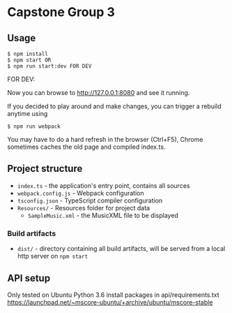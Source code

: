 # Capstone Group 3

## Usage
```
$ npm install
$ npm start OR
$ npm run start:dev FOR DEV
```

FOR DEV:

Now you can browse to http://127.0.0.1:8080 and see it running.

If you decided to play around and make changes, you can trigger a rebuild anytime using
```
$ npm run webpack
```
You may have to do a hard refresh in the browser (Ctrl+F5), Chrome sometimes caches the old page and compiled index.ts.

## Project structure
* `index.ts` - the application's entry point, contains all sources
* `webpack.config.js` - Webpack configuration
* `tsconfig.json` - TypeScript compiler configuration
* `Resources/` - Resources folder for project data
  * `SampleMusic.xml` - the MusicXML file to be displayed

### Build artifacts
* `dist/` - directory containing all build artifacts, will be served from a local http server on `npm start`

## API setup
Only tested on Ubuntu
Python 3.6
install packages in api/requirements.txt
https://launchpad.net/~mscore-ubuntu/+archive/ubuntu/mscore-stable